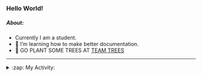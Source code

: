 ### Hello World!

##### About:
- Currently I am a student.
- 🌱 I’m learning how to make better documentation.
- 🌱 GO PLANT SOME TREES AT [TEAM TREES](https://teamtrees.org/)

---
<details>
  <summary>:zap: My Activity:</summary>
  
<!--START_SECTION:waka-->
![Code Time](http://img.shields.io/badge/Code%20Time-1%2C018%20hrs%2030%20mins-blue)

**I'm a Night 🦉** 

```text
🌞 Morning    106 commits    ███░░░░░░░░░░░░░░░░░░░░░░   13.04% 
🌆 Daytime    206 commits    ██████░░░░░░░░░░░░░░░░░░░   25.34% 
🌃 Evening    235 commits    ███████░░░░░░░░░░░░░░░░░░   28.91% 
🌙 Night      266 commits    ████████░░░░░░░░░░░░░░░░░   32.72%

```
📅 **I'm Most Productive on Tuesday** 

```text
Monday       120 commits    ███░░░░░░░░░░░░░░░░░░░░░░   14.76% 
Tuesday      135 commits    ████░░░░░░░░░░░░░░░░░░░░░   16.61% 
Wednesday    122 commits    ███░░░░░░░░░░░░░░░░░░░░░░   15.01% 
Thursday     125 commits    ███░░░░░░░░░░░░░░░░░░░░░░   15.38% 
Friday       104 commits    ███░░░░░░░░░░░░░░░░░░░░░░   12.79% 
Saturday     90 commits     ██░░░░░░░░░░░░░░░░░░░░░░░   11.07% 
Sunday       117 commits    ███░░░░░░░░░░░░░░░░░░░░░░   14.39%

```


📊 **This Week I Spent My Time On** 

```text
🔥 Editors: 
VS Code                  10 hrs 14 mins      █████████████████████████   100.0%

🐱‍💻 Projects: 
TearDrops                3 hrs 51 mins       █████████░░░░░░░░░░░░░░░░   37.63% 
CSF22                    2 hrs 41 mins       ██████░░░░░░░░░░░░░░░░░░░   26.37% 
TEA-onboarding-bot       1 hr 52 mins        ████░░░░░░░░░░░░░░░░░░░░░   18.29% 
advent-of-code-2022      49 mins             ██░░░░░░░░░░░░░░░░░░░░░░░   8.0% 
praise-demo              30 mins             █░░░░░░░░░░░░░░░░░░░░░░░░   4.95%

```


 Last Updated on 31/01/2023 04:03:56 UTC
<!--END_SECTION:waka-->
</details>
